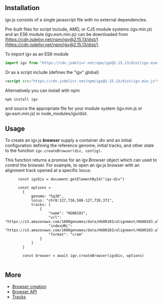 
## Installation
igv.js consists of a single javascript file with no external dependencies.

Pre-built files for script include, AMD, or CJS module systems (igv.min.js) and an ES6 module (igv.esm.min.js)
can be downloaded from [https://cdn.jsdelivr.net/npm/igv@2.15.13/dist/](https://cdn.jsdelivr.net/npm/igv@2.15.13/dist/).

To import igv as an ES6 module

```javascript
import igv from "https://cdn.jsdelivr.net/npm/igv@2.15.13/dist/igv.esm.min.js"
``` 

Or as a script include (defines the "igv" global)

```html
<script src="https://cdn.jsdelivr.net/npm/igv@2.15.13/dist/igv.min.js"></script>
```   

Alternatively you can install with npm

```npm install igv```

and source the appropriate file for your module system (igv.min.js or igv.esm.min.js)  in node_modules/igv/dist.


## Usage

To create an igv.js ***browser*** supply a container div
and an initial configuration defining the reference genome, initial tracks, and other state to the
function ```igv.createBrowser(div, config)```.

This function returns a promise for an igv.Browser object which can used to control the browser.  For example, to open
an igv.js browser with an alignment track opened at a specific locus:

```
      const igvDiv = document.getElementById("igv-div")
      
      const options =
        {
            genome: "hg38",
            locus: "chr8:127,736,588-127,739,371",
            tracks: [
                {
                    "name": "HG00103",
                    "url": "https://s3.amazonaws.com/1000genomes/data/HG00103/alignment/HG00103.alt_bwamem_GRCh38DH.20150718.GBR.low_coverage.cram",
                    "indexURL": "https://s3.amazonaws.com/1000genomes/data/HG00103/alignment/HG00103.alt_bwamem_GRCh38DH.20150718.GBR.low_coverage.cram.crai",
                    "format": "cram"
                }
            ]
        }

        const browser = await igv.createBrowser(igvDiv, options)
      
```

## More

* [Browser creation](Browser-Creation.md)
* [Browser API](Browser-API.md)
* [Tracks](tracks/Tracks.md)

